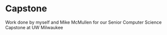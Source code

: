 # Capstone
Work done by myself and Mike McMullen for our Senior Computer Science Capstone at UW Milwaukee
